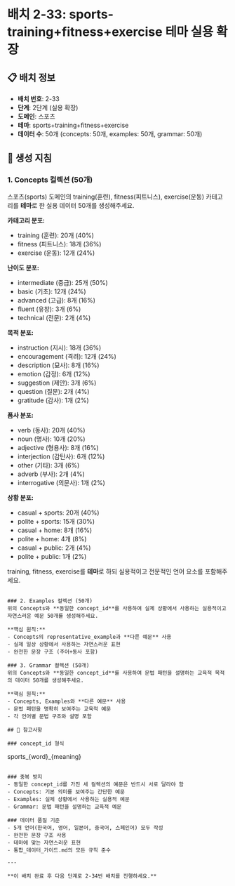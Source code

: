 # 배치 2-33: sports-training+fitness+exercise 테마 실용 확장

## 📋 배치 정보
- **배치 번호**: 2-33
- **단계**: 2단계 (실용 확장)
- **도메인**: 스포츠
- **테마**: sports+training+fitness+exercise
- **데이터 수**: 50개 (concepts: 50개, examples: 50개, grammar: 50개)

## 🎯 생성 지침

### 1. Concepts 컬렉션 (50개)
스포츠(sports) 도메인의 training(훈련), fitness(피트니스), exercise(운동) 카테고리를 **테마**로 한 실용 데이터 50개를 생성해주세요.

**카테고리 분포:**
- training (훈련): 20개 (40%)
- fitness (피트니스): 18개 (36%)
- exercise (운동): 12개 (24%)

**난이도 분포:**
- intermediate (중급): 25개 (50%)
- basic (기초): 12개 (24%)
- advanced (고급): 8개 (16%)
- fluent (유창): 3개 (6%)
- technical (전문): 2개 (4%)

**목적 분포:**
- instruction (지시): 18개 (36%)
- encouragement (격려): 12개 (24%)
- description (묘사): 8개 (16%)
- emotion (감정): 6개 (12%)
- suggestion (제안): 3개 (6%)
- question (질문): 2개 (4%)
- gratitude (감사): 1개 (2%)

**품사 분포:**
- verb (동사): 20개 (40%)
- noun (명사): 10개 (20%)
- adjective (형용사): 8개 (16%)
- interjection (감탄사): 6개 (12%)
- other (기타): 3개 (6%)
- adverb (부사): 2개 (4%)
- interrogative (의문사): 1개 (2%)

**상황 분포:**
- casual + sports: 20개 (40%)
- polite + sports: 15개 (30%)
- casual + home: 8개 (16%)
- polite + home: 4개 (8%)
- casual + public: 2개 (4%)
- polite + public: 1개 (2%)

training, fitness, exercise를 **테마**로 하되 실용적이고 전문적인 언어 요소를 포함해주세요.

```

### 2. Examples 컬렉션 (50개)
위의 Concepts와 **동일한 concept_id**를 사용하여 실제 상황에서 사용하는 실용적이고 자연스러운 예문 50개를 생성해주세요.

**핵심 원칙:**
- Concepts의 representative_example과 **다른 예문** 사용
- 실제 일상 상황에서 사용하는 자연스러운 표현
- 완전한 문장 구조 (주어+동사 포함)

### 3. Grammar 컬렉션 (50개)
위의 Concepts와 **동일한 concept_id**를 사용하여 문법 패턴을 설명하는 교육적 목적의 데이터 50개를 생성해주세요.

**핵심 원칙:**
- Concepts, Examples와 **다른 예문** 사용
- 문법 패턴을 명확히 보여주는 교육적 예문
- 각 언어별 문법 구조와 설명 포함

## 📝 참고사항

### concept_id 형식
```
sports_{word}_{meaning}
```

### 중복 방지
- 동일한 concept_id를 가진 세 컬렉션의 예문은 반드시 서로 달라야 함
- Concepts: 기본 의미를 보여주는 간단한 예문
- Examples: 실제 상황에서 사용하는 실용적 예문  
- Grammar: 문법 패턴을 설명하는 교육적 예문

### 데이터 품질 기준
- 5개 언어(한국어, 영어, 일본어, 중국어, 스페인어) 모두 작성
- 완전한 문장 구조 사용
- 테마에 맞는 자연스러운 표현
- 통합_데이터_가이드.md의 모든 규칙 준수

---

**이 배치 완료 후 다음 단계로 2-34번 배치를 진행하세요.**